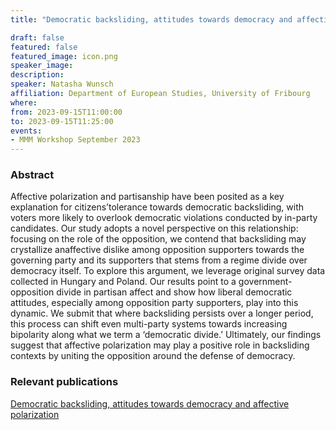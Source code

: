 ```yaml
---
title: "Democratic backsliding, attitudes towards democracy and affective polarization"

draft: false
featured: false
featured_image: icon.png
speaker_image:
description:
speaker: Natasha Wunsch
affiliation: Department of European Studies, University of Fribourg
where:
from: 2023-09-15T11:00:00
to: 2023-09-15T11:25:00
events:
- MMM Workshop September 2023
---
```


### Abstract

Affective polarization and partisanship have been posited as a key explanation for citizens’tolerance towards democratic backsliding, with voters more likely to overlook democratic violations conducted by in-party candidates. Our study adopts a novel perspective on this relationship: focusing on the role of the opposition, we contend that backsliding may crystallize anaffective dislike among opposition supporters towards the governing party and its supporters that stems from a regime divide over democracy itself. To explore this argument, we leverage original survey data collected in Hungary and Poland. Our results point to a government-opposition divide in partisan affect and show how liberal democratic attitudes, especially among opposition party supporters, play into this dynamic. We submit that where backsliding persists over a longer period, this process can shift even multi-party systems towards increasing bipolarity along what we term a ‘democratic divide.’ Ultimately, our findings suggest that affective polarization may play a positive role in backsliding contexts by uniting the opposition around the defense of democracy.


### Relevant publications 

[Democratic backsliding, attitudes towards democracy and
affective polarization](Wunsch.pdf)
